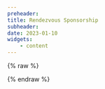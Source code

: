```yaml
---
preheader: 
title: Rendezvous Sponsorship
subheader: 
date: 2023-01-10
widgets:
    - content
---
```


{% raw %}
<script src="https://www.cognitoforms.com/f/seamless.js" data-key="4q9mfMXzs0yQEnbPXq3vcA" data-form="8"></script>
{% endraw %}